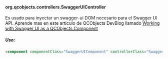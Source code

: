 #### org.qcobjects.controllers.SwaggerUIController

Es usado para inyectar un swagger-ui DOM necesario para el Swagger UI API. Aprende mas en este articulo de QCObjects DevBlog llamado [Working with Swagger UI as a QCObjects Component](https://devblog.qcobjects.org/working-with-swagger-ui-as-a-qcobjects-component-ck6xzoqkg05indfs1i4rxq72e)

##### Uso:
```html
<component componentClass="SwaggerUIComponent" controllerClass="SwaggerUIController" ></component>
```

